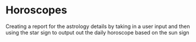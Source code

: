 # Horoscopes
Creating a report for the astrology details by taking in a user input and then using the star sign to output out the daily horoscope based on the sun sign
